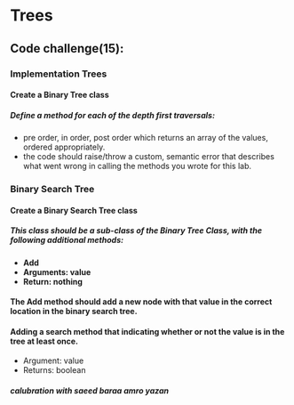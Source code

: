# Trees



## Code challenge(15): 
### Implementation Trees


#### Create a Binary Tree class
##### Define a method for each of the depth first traversals:
- pre order, in order, post order which returns an array of the values, ordered appropriately.
- the code should raise/throw a custom, semantic error that describes what went wrong in calling the methods you wrote for this lab.

### Binary Search Tree
#### Create a Binary Search Tree class
##### This class should be a sub-class of the Binary Tree Class, with the following additional methods:
- **Add** 
- **Arguments: value**
- **Return: nothing**

#### The Add method should add a new node with that value in the correct location in the binary search tree.

#### Adding  a search method that indicating whether or not the value is in the tree at least once.
- Argument: value
- Returns: boolean 

##### calubration with saeed baraa amro yazan




